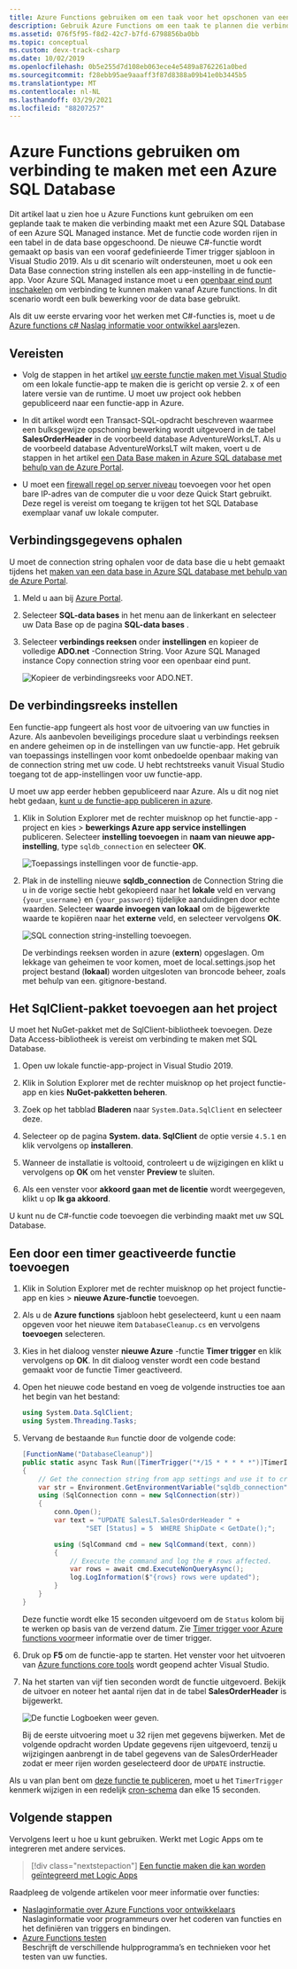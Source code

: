 ```yaml
---
title: Azure Functions gebruiken om een taak voor het opschonen van een Data Base uit te voeren
description: Gebruik Azure Functions om een taak te plannen die verbinding maakt met Azure SQL Database om periodiek rijen op te schonen.
ms.assetid: 076f5f95-f8d2-42c7-b7fd-6798856ba0bb
ms.topic: conceptual
ms.custom: devx-track-csharp
ms.date: 10/02/2019
ms.openlocfilehash: 0b5e255d7d108eb063ece4e5489a8762261a0bed
ms.sourcegitcommit: f28ebb95ae9aaaff3f87d8388a09b41e0b3445b5
ms.translationtype: MT
ms.contentlocale: nl-NL
ms.lasthandoff: 03/29/2021
ms.locfileid: "88207257"
---
```

# <a name="use-azure-functions-to-connect-to-an-azure-sql-database"></a>Azure Functions gebruiken om verbinding te maken met een Azure SQL Database

Dit artikel laat u zien hoe u Azure Functions kunt gebruiken om een geplande taak te maken die verbinding maakt met een Azure SQL Database of een Azure SQL Managed instance. Met de functie code worden rijen in een tabel in de data base opgeschoond. De nieuwe C#-functie wordt gemaakt op basis van een vooraf gedefinieerde Timer trigger sjabloon in Visual Studio 2019. Als u dit scenario wilt ondersteunen, moet u ook een Data Base connection string instellen als een app-instelling in de functie-app. Voor Azure SQL Managed instance moet u een [openbaar eind punt inschakelen](../azure-sql/managed-instance/public-endpoint-configure.md) om verbinding te kunnen maken vanaf Azure functions. In dit scenario wordt een bulk bewerking voor de data base gebruikt. 

Als dit uw eerste ervaring voor het werken met C#-functies is, moet u de [Azure functions c# Naslag informatie voor ontwikkel aars](functions-dotnet-class-library.md)lezen.

## <a name="prerequisites"></a>Vereisten

+ Volg de stappen in het artikel [uw eerste functie maken met Visual Studio](functions-create-your-first-function-visual-studio.md) om een lokale functie-app te maken die is gericht op versie 2. x of een latere versie van de runtime. U moet uw project ook hebben gepubliceerd naar een functie-app in Azure.

+ In dit artikel wordt een Transact-SQL-opdracht beschreven waarmee een bulksgewijze opschoning bewerking wordt uitgevoerd in de tabel **SalesOrderHeader** in de voorbeeld database AdventureWorksLT. Als u de voorbeeld database AdventureWorksLT wilt maken, voert u de stappen in het artikel [een Data Base maken in Azure SQL database met behulp van de Azure Portal](../azure-sql/database/single-database-create-quickstart.md).

+ U moet een [firewall regel op server niveau](../azure-sql/database/firewall-create-server-level-portal-quickstart.md) toevoegen voor het open bare IP-adres van de computer die u voor deze Quick Start gebruikt. Deze regel is vereist om toegang te krijgen tot het SQL Database exemplaar vanaf uw lokale computer.  

## <a name="get-connection-information"></a>Verbindingsgegevens ophalen

U moet de connection string ophalen voor de data base die u hebt gemaakt tijdens het [maken van een data base in Azure SQL database met behulp van de Azure Portal](../azure-sql/database/single-database-create-quickstart.md).

1. Meld u aan bij [Azure Portal](https://portal.azure.com/).

1. Selecteer **SQL-data bases** in het menu aan de linkerkant en selecteer uw Data Base op de pagina **SQL-data bases** .

1. Selecteer **verbindings reeksen** onder **instellingen** en kopieer de volledige **ADO.net** -Connection String. Voor Azure SQL Managed instance Copy connection string voor een openbaar eind punt.

    ![Kopieer de verbindingsreeks voor ADO.NET.](./media/functions-scenario-database-table-cleanup/adonet-connection-string.png)

## <a name="set-the-connection-string"></a>De verbindingsreeks instellen

Een functie-app fungeert als host voor de uitvoering van uw functies in Azure. Als aanbevolen beveiligings procedure slaat u verbindings reeksen en andere geheimen op in de instellingen van uw functie-app. Het gebruik van toepassings instellingen voor komt onbedoelde openbaar making van de connection string met uw code. U hebt rechtstreeks vanuit Visual Studio toegang tot de app-instellingen voor uw functie-app.

U moet uw app eerder hebben gepubliceerd naar Azure. Als u dit nog niet hebt gedaan, [kunt u de functie-app publiceren in azure](functions-develop-vs.md#publish-to-azure).

1. Klik in Solution Explorer met de rechter muisknop op het functie-app -project en kies  >  **bewerkings Azure app service instellingen** publiceren. Selecteer **instelling toevoegen** in **naam van nieuwe app-instelling**, type `sqldb_connection` en selecteer **OK**.

    ![Toepassings instellingen voor de functie-app.](./media/functions-scenario-database-table-cleanup/functions-app-service-add-setting.png)

1. Plak in de instelling nieuwe **sqldb_connection** de Connection String die u in de vorige sectie hebt gekopieerd naar het **lokale** veld en vervang `{your_username}` en `{your_password}` tijdelijke aanduidingen door echte waarden. Selecteer **waarde invoegen van lokaal** om de bijgewerkte waarde te kopiëren naar het **externe** veld, en selecteer vervolgens **OK**.

    ![SQL connection string-instelling toevoegen.](./media/functions-scenario-database-table-cleanup/functions-app-service-settings-connection-string.png)

    De verbindings reeksen worden in azure (**extern**) opgeslagen. Om lekkage van geheimen te voor komen, moet de local.settings.jsop het project bestand (**lokaal**) worden uitgesloten van broncode beheer, zoals met behulp van een. gitignore-bestand.

## <a name="add-the-sqlclient-package-to-the-project"></a>Het SqlClient-pakket toevoegen aan het project

U moet het NuGet-pakket met de SqlClient-bibliotheek toevoegen. Deze Data Access-bibliotheek is vereist om verbinding te maken met SQL Database.

1. Open uw lokale functie-app-project in Visual Studio 2019.

1. Klik in Solution Explorer met de rechter muisknop op het project functie-app en kies **NuGet-pakketten beheren**.

1. Zoek op het tabblad **Bladeren** naar ```System.Data.SqlClient``` en selecteer deze.

1. Selecteer op de pagina **System. data. SqlClient** de optie versie `4.5.1` en klik vervolgens op **installeren**.

1. Wanneer de installatie is voltooid, controleert u de wijzigingen en klikt u vervolgens op **OK** om het venster **Preview** te sluiten.

1. Als een venster voor **akkoord gaan met de licentie** wordt weergegeven, klikt u op **Ik ga akkoord**.

U kunt nu de C#-functie code toevoegen die verbinding maakt met uw SQL Database.

## <a name="add-a-timer-triggered-function"></a>Een door een timer geactiveerde functie toevoegen

1. Klik in Solution Explorer met de rechter muisknop op het project functie- app en kies  >  **nieuwe Azure-functie** toevoegen.

1. Als u de **Azure functions** sjabloon hebt geselecteerd, kunt u een naam opgeven voor het nieuwe item `DatabaseCleanup.cs` en vervolgens **toevoegen** selecteren.

1. Kies in het dialoog venster **nieuwe Azure** -functie **Timer trigger** en klik vervolgens op **OK**. In dit dialoog venster wordt een code bestand gemaakt voor de functie Timer geactiveerd.

1. Open het nieuwe code bestand en voeg de volgende instructies toe aan het begin van het bestand:

    ```cs
    using System.Data.SqlClient;
    using System.Threading.Tasks;
    ```

1. Vervang de bestaande `Run` functie door de volgende code:

    ```cs
    [FunctionName("DatabaseCleanup")]
    public static async Task Run([TimerTrigger("*/15 * * * * *")]TimerInfo myTimer, ILogger log)
    {
        // Get the connection string from app settings and use it to create a connection.
        var str = Environment.GetEnvironmentVariable("sqldb_connection");
        using (SqlConnection conn = new SqlConnection(str))
        {
            conn.Open();
            var text = "UPDATE SalesLT.SalesOrderHeader " +
                    "SET [Status] = 5  WHERE ShipDate < GetDate();";

            using (SqlCommand cmd = new SqlCommand(text, conn))
            {
                // Execute the command and log the # rows affected.
                var rows = await cmd.ExecuteNonQueryAsync();
                log.LogInformation($"{rows} rows were updated");
            }
        }
    }
    ```

    Deze functie wordt elke 15 seconden uitgevoerd om de `Status` kolom bij te werken op basis van de verzend datum. Zie [Timer trigger voor Azure functions voor](functions-bindings-timer.md)meer informatie over de timer trigger.

1. Druk op **F5** om de functie-app te starten. Het venster voor het uitvoeren van [Azure functions core tools](functions-develop-local.md) wordt geopend achter Visual Studio.

1. Na het starten van vijf tien seconden wordt de functie uitgevoerd. Bekijk de uitvoer en noteer het aantal rijen dat in de tabel **SalesOrderHeader** is bijgewerkt.

    ![De functie Logboeken weer geven.](./media/functions-scenario-database-table-cleanup/function-execution-results-log.png)

    Bij de eerste uitvoering moet u 32 rijen met gegevens bijwerken. Met de volgende opdracht worden Update gegevens rijen uitgevoerd, tenzij u wijzigingen aanbrengt in de tabel gegevens van de SalesOrderHeader zodat er meer rijen worden geselecteerd door de `UPDATE` instructie.

Als u van plan bent om [deze functie te publiceren](functions-develop-vs.md#publish-to-azure), moet u het `TimerTrigger` kenmerk wijzigen in een redelijk [cron-schema](functions-bindings-timer.md#ncrontab-expressions) dan elke 15 seconden.

## <a name="next-steps"></a>Volgende stappen

Vervolgens leert u hoe u kunt gebruiken. Werkt met Logic Apps om te integreren met andere services.

> [!div class="nextstepaction"]
> [Een functie maken die kan worden geïntegreerd met Logic Apps](functions-twitter-email.md)

Raadpleeg de volgende artikelen voor meer informatie over functies:

+ [Naslaginformatie over Azure Functions voor ontwikkelaars](functions-reference.md)  
  Naslaginformatie voor programmeurs over het coderen van functies en het definiëren van triggers en bindingen.
+ [Azure Functions testen](functions-test-a-function.md)  
  Beschrijft de verschillende hulpprogramma’s en technieken voor het testen van uw functies.  
